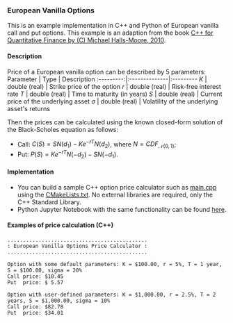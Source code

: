 ### European Vanilla Options

This is an example implementation in C++ and Python of European vanilla call and put options. This example is an adaption from the book [C++ for Quantitative Finance by (C) Michael Halls-Moore, 2010](https://www.quantstart.com/cpp-for-quantitative-finance-ebook/).

#### Description

Price of a European vanilla option can be described by 5 parameters:
Parameter  | Type          | Description
:---------:|:--------------|:---------
$K$        | double (real) | Strike price of the option
$r$        | double (real) | Risk-free interest rate
$T$        | double (real) | Time to maturity (in years)
$S$        | double (real) | Current price of the underlying asset
$\sigma$   | double (real) | Volatility of the underlying asset's returns

Then the prices can be calculated using the known closed-form solution of the Black-Scholes equation as follows:
- Call: $C(S) = S N(d_1) - K e^{-r T} N(d_2)$, where $N = CDF_{\mathcal{N}(0, 1)}$;
- Put: $P(S) = K e^{-r T} N(-d_2) - S N(-d_1)$.

#### Implementation

- You can build a sample C++ option price calculator such as [main.cpp](src/main.cpp) using the [CMakeLists.txt](CMakeLists.txt). No external libraries are required, only the C++ Standard Library.
- Python Jupyter Notebook with the same functionality can be found [here](python/main.ipynb).

#### Examples of price calculation (C++)

```
.............................................
: European Vanilla Options Price Calculator :
.............................................

Option with some default parameters: K = $100.00, r = 5%, T = 1 year, S = $100.00, sigma = 20%
Call price: $10.45
Put  price: $ 5.57

Option with user-defined parameters: K = $1,000.00, r = 2.5%, T = 2 years, S = $1,000.00, sigma = 10%
Call price: $82.78
Put  price: $34.01
```